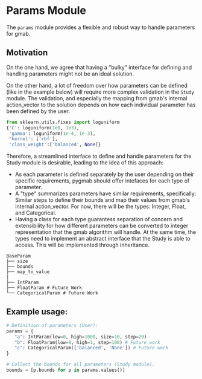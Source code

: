 # Params Module

The `params` module provides a flexible and robust way to handle parameters for gmab.

## Motivation

On the one hand, we agree that having a "bulky" interface for defining and handling parameters
might not be an ideal solution.

On the other hand, a lot of freedom over how parameters can be defined (like in the example below)
will require more complex validation in the `Study` module. The validation, and especially the
mapping from gmab's internal action_vector to the solution depends on how each individual
parameter has been defined by the user.

```python
from sklearn.utils.fixes import loguniform
{'C': loguniform(1e0, 1e3),
 'gamma': loguniform(1e-4, 1e-3),
 'kernel': ['rbf'],
 'class_weight':['balanced', None]}
```

Therefore, a streamlined interface to define and handle parameters for the Study module is
desirable, leading to the idea of this approach:

* As each parameter is defined separately by the user depending on their specific requirements,
pygmab should offer intefaces for each type of parameter.
* A "type" summarizes parameters have similar requirements, specifically: Similar steps to
define their bounds and map their values from gmab's internal action_vector. For now, there will
be the types: Integer, Float, and Categorical.
* Having a class for each type guarantess separation of concern and extensibility for how different
parameters can be converted to integer representation that the gmab algorithm will handle. At the
same time, the types need to implement an abstract interface that the Study is able to access.
This will be implemented through inheritance.

```plaintext
BaseParam
├── size
├── bounds
├── map_to_value
|
├── IntParam
├── FloatParam # Future Work
└── CategoricalParam # Future Work
```

## Example usage:
```python
# Definition of parameters (User):
params = {
   "a": IntParam(low=0, high=1000, size=10, step=20)
   "b": FloatParam(low=0, high=1, step=100) # Future work
   "c": CategoricalParam(['balanced', 'None']) # Future work
}

# Collect the bounds for all parameters (Study module).
bounds = [p.bounds for p in params.values()]
```
